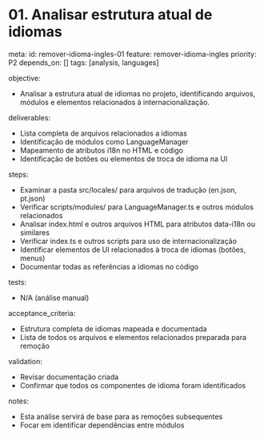 # 01. Analisar estrutura atual de idiomas

meta:
id: remover-idioma-ingles-01
feature: remover-idioma-ingles
priority: P2
depends_on: []
tags: [analysis, languages]

objective:

- Analisar a estrutura atual de idiomas no projeto, identificando arquivos, módulos e elementos relacionados à internacionalização.

deliverables:

- Lista completa de arquivos relacionados a idiomas
- Identificação de módulos como LanguageManager
- Mapeamento de atributos i18n no HTML e código
- Identificação de botões ou elementos de troca de idioma na UI

steps:

- Examinar a pasta src/locales/ para arquivos de tradução (en.json, pt.json)
- Verificar scripts/modules/ para LanguageManager.ts e outros módulos relacionados
- Analisar index.html e outros arquivos HTML para atributos data-i18n ou similares
- Verificar index.ts e outros scripts para uso de internacionalização
- Identificar elementos de UI relacionados à troca de idiomas (botões, menus)
- Documentar todas as referências a idiomas no código

tests:

- N/A (análise manual)

acceptance_criteria:

- Estrutura completa de idiomas mapeada e documentada
- Lista de todos os arquivos e elementos relacionados preparada para remoção

validation:

- Revisar documentação criada
- Confirmar que todos os componentes de idioma foram identificados

notes:

- Esta análise servirá de base para as remoções subsequentes
- Focar em identificar dependências entre módulos
